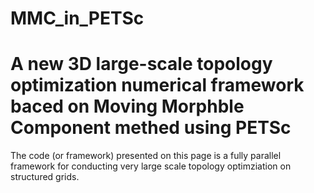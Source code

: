 # MMC_in_PETSc
# A new 3D large-scale topology optimization numerical framework baced on Moving Morphble Component methed using PETSc
The code (or framework) presented on this page is a fully parallel framework for conducting very large scale topology optimziation on structured grids. 

